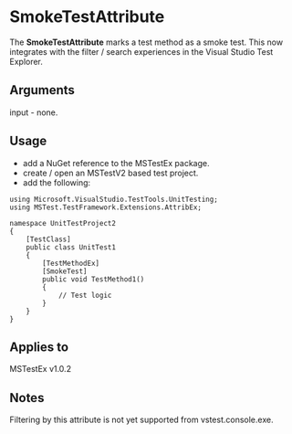 # SmokeTestAttribute
The __SmokeTestAttribute__ marks a test method as a smoke test.
This now integrates with the filter / search experiences in the Visual Studio Test Explorer.

## Arguments
input - none.

## Usage
- add a NuGet reference to the MSTestEx package.
- create / open an MSTestV2 based test project.
- add the following:
```
using Microsoft.VisualStudio.TestTools.UnitTesting;
using MSTest.TestFramework.Extensions.AttribEx;

namespace UnitTestProject2
{
    [TestClass]
    public class UnitTest1
    {
        [TestMethodEx]
        [SmokeTest]
        public void TestMethod1()
        {
            // Test logic
        }
    }
}
```

## Applies to
MSTestEx v1.0.2

## Notes
Filtering by this attribute is not yet supported from vstest.console.exe.